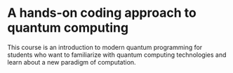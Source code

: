 # A hands-on coding approach to quantum computing

This course is an introduction to modern quantum programming for students who want to familiarize with quantum computing technologies and learn about a new paradigm of computation.
